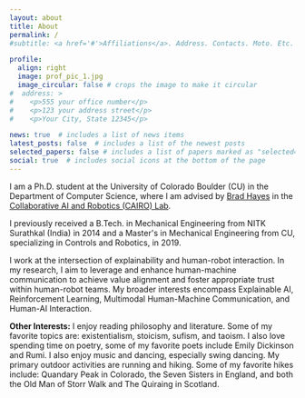```yaml
---
layout: about
title: About
permalink: /
#subtitle: <a href='#'>Affiliations</a>. Address. Contacts. Moto. Etc.

profile:
  align: right
  image: prof_pic_1.jpg
  image_circular: false # crops the image to make it circular
#  address: >
#    <p>555 your office number</p>
#    <p>123 your address street</p>
#    <p>Your City, State 12345</p>

news: true  # includes a list of news items
latest_posts: false  # includes a list of the newest posts
selected_papers: false # includes a list of papers marked as "selected={true}"
social: true  # includes social icons at the bottom of the page
---
```


I am a Ph.D. student at the University of Colorado Boulder (CU) in the Department of Computer Science, where I am advised by [Brad Hayes](http://www.bradhayes.info/) in the [Collaborative AI and Robotics (CAIRO) Lab](http://www.cairo-lab.com/). 

I previously received a B.Tech. in Mechanical Engineering from NITK Surathkal (India) in 2014 and a Master's in Mechanical Engineering from CU, specializing in Controls and Robotics, in 2019.


I work at the intersection of explainability and human-robot interaction. In my research, I aim to leverage and enhance human-machine communication to achieve value alignment and foster appropriate trust within human-robot teams. My broader interests encompass Explainable AI, Reinforcement Learning, Multimodal Human-Machine Communication, and Human-AI Interaction.

[//]: # (**Research Summary:**)

**Other Interests:** I enjoy reading philosophy and literature. Some of my favorite topics are: existentialism, stoicism, sufism, and taoism. I also love spending time on poetry, some of my favorite poets include Emily Dickinson and Rumi. I also enjoy music and dancing, especially swing dancing. My primary outdoor activities are running and hiking. Some of my favorite hikes include: Quandary Peak in Colorado, the Seven Sisters in England, and both the Old Man of Storr Walk and The Quiraing in Scotland.
